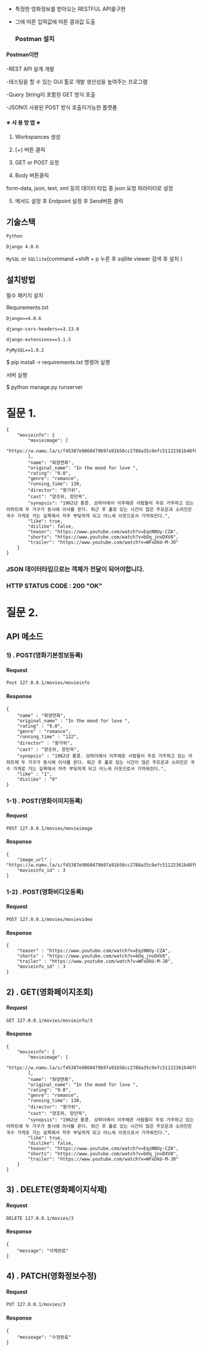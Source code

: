 - 특정한 영화정보를 받아오는 RESTFUL API를구현
- 그에 따른 입력값에 따른 결과값 도출

  ### Postman 설치

#### Postman이란

-REST API 설계 개발

-테스팅을 할 수 있는 GUI 툴로 개발 생산성을 높여주는 프로그램

-Query String이 포함된 GET 방식 호출

-JSON이 사용된 POST 방식 호출이가능한 플랫폼

#### ※ 사 용 방 법 ※

1. Workspances 생성

2. [+} 버튼 클릭

3. GET or POST 요청

4. Body 버튼클릭

form-data, json, text, xml 등의 데이터 타입 중 json 요청 파라미터로 설정

5. 메서드 설정 후 Endpoint 설정 후 Send버튼 클릭

## 기술스택

`Python`

`Django 4.0.6`

`MySQL` or `SQLlite`{command +shift + p 누른 후 sqllite viewer 검색 후 설치 )

## 설치방법

필수 패키지 설치

Requirements.txt

`Django==4.0.6`

`django-cors-headers==3.13.0`

`django-extensions==3.1.5`

`PyMySQL==1.0.2`

$ pip install -r requirements.txt 명령어 실행

서버 실행

$ python manage.py runserver

# 질문 1.

```
{
    "movieinfo": {
        "movieimage": [
            "https://w.namu.la/s/f45387e9868479b97a91b58cc2788a35c9efc51122361b48f8d77ba03b082e9f0e39ea20b939c8bbd127069a4af29156e916e942f80677b78d0864a68b863374934bbd8068a7d271265af7fba5bfd8cfd5fab4046898fb0678cd35aee4fd7227b1333834f571502c849141c98adb24d9"
        ],
        "name": "화양연화",
        "original_name": "In the mood for love ",
        "rating": "9.0",
        "genre": "romance",
        "running_time": 130,
        "director": "왕가위",
        "cast": "양조위, 장만옥",
        "synopsis": "1962년 홍콩. 상하이에서 이주해온 사람들이 주로 거주하고 있는 아파트에 두 가구가 동시에 이사를 온다. 퇴근 후 홀로 있는 시간이 많은 주모운과 소려진은 국수 가게로 가는 길목에서 자주 부딪히게 되고 어느새 이웃으로서 가까워진다.",
        "like": true,
        "dislike": false,
        "teaser": "https://www.youtube.com/watch?v=EqzNNUy-CZA",
        "shorts": "https://www.youtube.com/watch?v=bOq_jnvDXV8",
        "trailer": "https://www.youtube.com/watch?v=WFxDkU-M-J0"
    }
}
```

### JSON 데이터타입으로는 객체가 전달이 되어야합니다.

### HTTP STATUS CODE : 200 "OK"

# 질문 2.

## API 메소드

### 1) . POST(영화기본정보등록)

#### Request

`Post 127.0.0.1/movies/movieinfo`

#### Response

```
{
    "name" : "화양연화",
    "original_name" : "In the mood for love ",
    "rating" : "9.0",
    "genre" : "romance",
    "running_time" : "122",
    "director" : "왕가위",
    "cast" : "양조위, 장만옥",
    "synopsis" : "1962년 홍콩. 상하이에서 이주해온 사람들이 주로 거주하고 있는 아파트에 두 가구가 동시에 이사를 온다. 퇴근 후 홀로 있는 시간이 많은 주모운과 소려진은 국수 가게로 가는 길목에서 자주 부딪히게 되고 어느새 이웃으로서 가까워진다.",
    "like" : "1",
    "dislike" : "0"
}
```

### 1-1) . POST(영화이미지등록)

#### Request

`POST 127.0.0.1/movies/movieimage`

#### Response

```
{
    "image_url" : "https://w.namu.la/s/f45387e9868479b97a91b58cc2788a35c9efc51122361b48f8d77ba03b082e9f0e39ea20b939c8bbd127069a4af29156e916e942f80677b78d0864a68b863374934bbd8068a7d271265af7fba5bfd8cfd5fab4046898fb0678cd35aee4fd7227b1333834f571502c849141c98adb24d9",
    "movieinfo_id" : 3
}
```

### 1-2) . POST(영화비디오등록)

#### Request

`POST 127.0.0.1/movies/movievideo`

#### Response

```
{
    "teaser" : "https://www.youtube.com/watch?v=EqzNNUy-CZA",
    "shorts" : "https://www.youtube.com/watch?v=bOq_jnvDXV8",
    "trailer" : "https://www.youtube.com/watch?v=WFxDkU-M-J0",
    "movieinfo_id" : 3
}
```

## 2) . GET(영화페이지조회)

#### Request

`GET 127.0.0.1/movies/movieinfo/3`

#### Response

```
{
    "movieinfo": {
        "movieimage": [
            "https://w.namu.la/s/f45387e9868479b97a91b58cc2788a35c9efc51122361b48f8d77ba03b082e9f0e39ea20b939c8bbd127069a4af29156e916e942f80677b78d0864a68b863374934bbd8068a7d271265af7fba5bfd8cfd5fab4046898fb0678cd35aee4fd7227b1333834f571502c849141c98adb24d9"
        ],
        "name": "화양연화",
        "original_name": "In the mood for love ",
        "rating": "9.0",
        "genre": "romance",
        "running_time": 130,
        "director": "왕가위",
        "cast": "양조위, 장만옥",
        "synopsis": "1962년 홍콩. 상하이에서 이주해온 사람들이 주로 거주하고 있는 아파트에 두 가구가 동시에 이사를 온다. 퇴근 후 홀로 있는 시간이 많은 주모운과 소려진은 국수 가게로 가는 길목에서 자주 부딪히게 되고 어느새 이웃으로서 가까워진다.",
        "like": true,
        "dislike": false,
        "teaser": "https://www.youtube.com/watch?v=EqzNNUy-CZA",
        "shorts": "https://www.youtube.com/watch?v=bOq_jnvDXV8",
        "trailer": "https://www.youtube.com/watch?v=WFxDkU-M-J0"
    }
}
```

## 3) . DELETE(영화페이지삭제)

#### Request

`DELETE 127.0.0.1/movies/3`

#### Response

```
{
    "message": "삭제완료"
}
```

## 4) . PATCH(영화정보수정)

#### Request

`PUT 127.0.0.1/movies/3`

#### Response

```
{
    "messeage": "수정완료"
}
```
